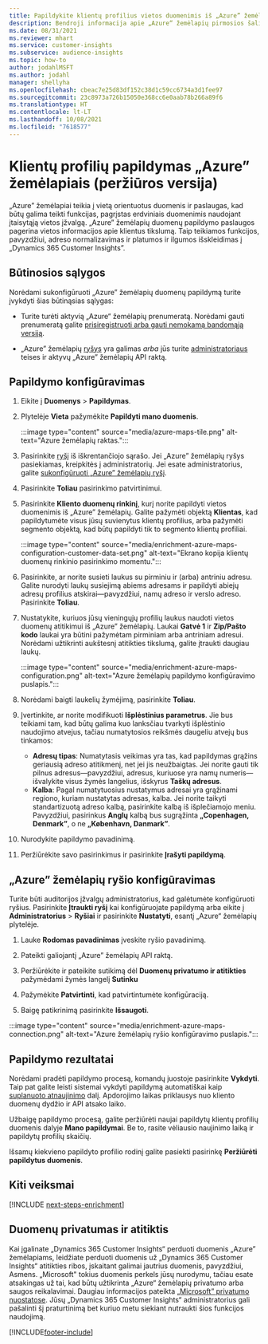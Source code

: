 ```yaml
---
title: Papildykite klientų profilius vietos duomenimis iš „Azure” žemėlapių
description: Bendroji informacija apie „Azure“ žemėlapių pirmosios šalies papildymą.
ms.date: 08/31/2021
ms.reviewer: mhart
ms.service: customer-insights
ms.subservice: audience-insights
ms.topic: how-to
author: jodahlMSFT
ms.author: jodahl
manager: shellyha
ms.openlocfilehash: cbeac7e25d83df152c38d1c59cc6734a3d1fee97
ms.sourcegitcommit: 23c8973a726b15050e368cc6e0aab78b266a89f6
ms.translationtype: HT
ms.contentlocale: lt-LT
ms.lasthandoff: 10/08/2021
ms.locfileid: "7618577"
---
```

# <a name="enrichment-of-customer-profiles-with-azure-maps-preview"></a>Klientų profilių papildymas „Azure” žemėlapiais (peržiūros versija)

„Azure” žemėlapiai teikia į vietą orientuotus duomenis ir paslaugas, kad būtų galima teikti funkcijas, pagrįstas erdviniais duomenimis naudojant įtaisytąją vietos įžvalgą. „Azure” žemėlapių duomenų papildymo paslaugos pagerina vietos informacijos apie klientus tikslumą. Taip teikiamos funkcijos, pavyzdžiui, adreso normalizavimas ir platumos ir ilgumos išskleidimas į „Dynamics 365 Customer Insights”.

## <a name="prerequisites"></a>Būtinosios sąlygos

Norėdami sukonfigūruoti „Azure” žemėlapių duomenų papildymą turite įvykdyti šias būtinąsias sąlygas:

- Turite turėti aktyvią „Azure“ žemėlapių prenumeratą. Norėdami gauti prenumeratą galite [prisiregistruoti arba gauti nemokamą bandomąją versiją](https://azure.microsoft.com/services/azure-maps/).

- „Azure” žemėlapių [ryšys](connections.md) yra galimas *arba* jūs turite [administratoriaus](permissions.md#administrator) teises ir aktyvų „Azure” žemėlapių API raktą.

## <a name="configure-the-enrichment"></a>Papildymo konfigūravimas

1. Eikite į **Duomenys** > **Papildymas**. 

1. Plytelėje **Vieta** pažymėkite **Papildyti mano duomenis**.

   :::image type="content" source="media/azure-maps-tile.png" alt-text="Azure žemėlapių raktas.":::

1. Pasirinkite [ryšį](connections.md) iš iškrentančiojo sąrašo. Jei „Azure” žemėlapių ryšys pasiekiamas, kreipkitės į administratorių. Jei esate administratorius, galite [sukonfigūruoti „Azure” žemėlapių ryšį](#configure-the-connection-for-azure-maps). 

1. Pasirinkite **Toliau** pasirinkimo patvirtinimui.

1. Pasirinkite **Kliento duomenų rinkinį**, kurį norite papildyti vietos duomenimis iš „Azure” žemėlapių. Galite pažymėti objektą **Klientas**, kad papildytumėte visus jūsų suvienytus klientų profilius, arba pažymėti segmento objektą, kad būtų papildyti tik to segmento klientų profiliai.

    :::image type="content" source="media/enrichment-azure-maps-configuration-customer-data-set.png" alt-text="Ekrano kopija klientų duomenų rinkinio pasirinkimo momentu.":::

1. Pasirinkite, ar norite susieti laukus su pirminiu ir (arba) antriniu adresu. Galite nurodyti laukų susiejimą abiems adresams ir papildyti abiejų adresų profilius atskirai&mdash;pavyzdžiui, namų adreso ir verslo adreso. Pasirinkite **Toliau**.

1. Nustatykite, kuriuos jūsų vieningųjų profilių laukus naudoti vietos duomenų atitikimui iš „Azure” žemėlapių. Laukai **Gatvė 1** ir **Zip/Pašto kodo** laukai yra būtini pažymėtam pirminiam arba antriniam adresui. Norėdami užtikrinti aukštesnį atitikties tikslumą, galite įtraukti daugiau laukų.

   :::image type="content" source="media/enrichment-azure-maps-configuration.png" alt-text="Azure žemėlapių papildymo konfigūravimo puslapis.":::

1. Norėdami baigti laukelių žymėjimą, pasirinkite **Toliau**.

1. Įvertinkite, ar norite modifikuoti **Išplėstinius parametrus**. Jie bus teikiami tam, kad būtų galima kuo lanksčiau tvarkyti išplėstinio naudojimo atvejus, tačiau numatytosios reikšmės daugeliu atvejų bus tinkamos:
   - **Adresų tipas**: Numatytasis veikimas yra tas, kad papildymas grąžins geriausią adreso atitikmenį, net jei jis neužbaigtas. Jei norite gauti tik pilnus adresus&mdash;pavyzdžiui, adresus, kuriuose yra namų numeris&mdash;išvalykite visus žymės langelius, išskyrus **Taškų adresus**. 
   - **Kalba**: Pagal numatytuosius nustatymus adresai yra grąžinami regiono, kuriam nustatytas adresas, kalba. Jei norite taikyti standartizuotą adreso kalbą, pasirinkite kalbą iš išplečiamojo meniu. Pavyzdžiui, pasirinkus **Anglų** kalbą bus sugrąžinta **„Copenhagen, Denmark”**, o ne **„København, Danmark”**.

1. Nurodykite papildymo pavadinimą.

1. Peržiūrėkite savo pasirinkimus ir pasirinkite **Įrašyti papildymą**.

## <a name="configure-the-connection-for-azure-maps"></a>„Azure” žemėlapių ryšio konfigūravimas

Turite būti auditorijos įžvalgų administratorius, kad galėtumėte konfigūruoti ryšius. Pasirinkite **Įtraukti ryšį** kai konfigūruojate papildymą arba eikite į **Administratorius** > **Ryšiai** ir pasirinkite **Nustatyti**, esantį „Azure“ žemėlapių plytelėje.

1. Lauke **Rodomas pavadinimas** įveskite ryšio pavadinimą.

1. Pateikti galiojantį „Azure” žemėlapių API raktą.

1. Peržiūrėkite ir pateikite sutikimą dėl **Duomenų privatumo ir atitikties** pažymėdami žymės langelį **Sutinku**

1. Pažymėkite **Patvirtinti**, kad patvirtintumėte konfigūraciją.

1. Baigę patikrinimą pasirinkite **Išsaugoti**.

:::image type="content" source="media/enrichment-azure-maps-connection.png" alt-text="Azure žemėlapių ryšio konfigūravimo puslapis.":::

## <a name="enrichment-results"></a>Papildymo rezultatai

Norėdami pradėti papildymo procesą, komandų juostoje pasirinkite **Vykdyti**. Taip pat galite leisti sistemai vykdyti papildymą automatiškai kaip [suplanuoto atnaujinimo](system.md#schedule-tab) dalį. Apdorojimo laikas priklausys nuo kliento duomenų dydžio ir API atsako laiko.

Užbaigę papildymo procesą, galite peržiūrėti naujai papildytų klientų profilių duomenis dalyje **Mano papildymai**. Be to, rasite vėliausio naujinimo laiką ir papildytų profilių skaičių.

Išsamų kiekvieno papildyto profilio rodinį galite pasiekti pasirinkę **Peržiūrėti papildytus duomenis**.

## <a name="next-steps"></a>Kiti veiksmai

[!INCLUDE [next-steps-enrichment](../includes/next-steps-enrichment.md)]

## <a name="data-privacy-and-compliance"></a>Duomenų privatumas ir atitiktis

Kai įgalinate „Dynamics 365 Customer Insights“ perduoti duomenis „Azure” žemėlapiams, leidžiate perduoti duomenis už „Dynamics 365 Customer Insights“ atitikties ribos, įskaitant galimai jautrius duomenis, pavyzdžiui, Asmens. „Microsoft" tokius duomenis perkels jūsų nurodymu, tačiau esate atsakingas už tai, kad būtų užtikrinta „Azure“ žemėlapių privatumo arba saugos reikalavimai. Daugiau informacijos pateikta [„Microsoft” privatumo nuostatose](https://go.microsoft.com/fwlink/?linkid=396732).
Jūsų „Dynamics 365 Customer Insights“ administratorius gali pašalinti šį praturtinimą bet kuriuo metu siekiant nutraukti šios funkcijos naudojimą.

[!INCLUDE[footer-include](../includes/footer-banner.md)]
